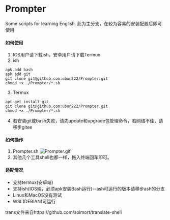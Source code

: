 # Prompter
Some scripts for learning English.
此为主分支，在较为容易的安装配置后即可使用
#### 如何使用
1. IOS用户请下载ish，安卓用户请下载Termux
2. ish
```
apk add bash
apk add git
git clone git@github.com:ubun222/Prompter.git
chmod +x ./Prompter/*.sh
```
3. Termux
```
apt-get install git
git clone git@github.com:ubun222/Prompter.git
chmod +x ./Prompter/*.sh
```
4. 若安装git或bash失败，请先update和upgrade包管理命令，若网络不佳，请移步gitee

#### 如何操作
1. Prompter.sh
![Prompter.gif](https://i.loli.net/2021/10/19/8Dtmeo1rMc4PSYC.gif)
2. 其他几个工具shell也都一样，拖入终端回车即可。

#### 适配情况
* 支持termux(安卓端)
* 支持ish(IOS端，必须apk安装Bash运行)--ash可运行的版本请移步ash的分支
* Linux和MacOS没有测试
* WSL(DEBIAN)可运行



trans文件来自https://github.com/soimort/translate-shell 